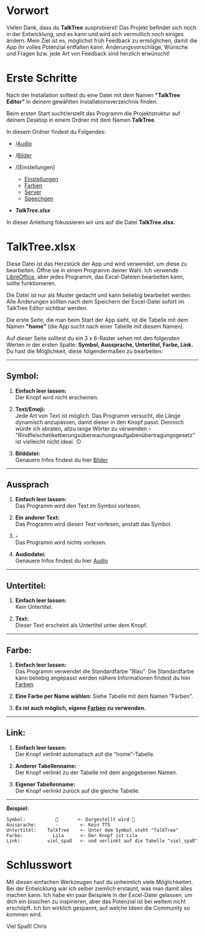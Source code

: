# Vorwort

Vielen Dank, dass du **TalkTree** ausprobierst! Das Projekt befindet sich noch in der Entwicklung, und es kann und wird sich vermutlich noch einiges ändern. Mein Ziel ist es, möglichst früh Feedback zu ermöglichen, damit die App ihr volles Potenzial entfalten kann. Änderungsvorschläge, Wünsche und Fragen bzw. jede Art von Feedback sind herzlich erwünscht!

# Erste Schritte

Nach der Installation solltest du eine Datei mit dem Namen **"TalkTree Editor"** in deinem gewählten Installationsverzeichnis finden.

Beim ersten Start sucht/erstellt das Programm die Projektstruktur auf deinem Desktop in einem Ordner mit dem Namen **TalkTree**.

In diesem Ordner findest du Folgendes:

- /[Audio](https://github.com/c-smo/TalkTree-Edit/blob/main/Anleitungen/Audio/Audio.md)
- /[Bilder](https://github.com/c-smo/TalkTree-Edit/blob/main/Anleitungen/Bilder/Bilder.md)
- /[Einstellungen]

  - [Einstellungen](https://github.com/c-smo/TalkTree-Edit/blob/main/Anleitungen/Einstellungen/Einstellungen.md)
  - [Farben](https://github.com/c-smo/TalkTree-Edit/blob/main/Anleitungen/Einstellungen/Farben.md)
  - [Server](https://github.com/c-smo/TalkTree-Edit/blob/main/Anleitungen/Einstellungen/Server.md)
  - [Speechgen](https://github.com/c-smo/TalkTree-Edit/blob/main/Anleitungen/Einstellungen/Speechgen.md)

- **_TalkTree.xlsx_**

In dieser Anleitung fokussieren wir uns auf die Datei **TalkTree.xlsx**.

# TalkTree.xlsx

Diese Datei ist das Herzstück der App und wird verwendet, um diese zu bearbeiten. Öffne sie in einem Programm deiner Wahl. Ich verwende [LibreOffice](https://de.libreoffice.org/), aber jedes Programm, das Excel-Dateien bearbeiten kann, sollte funktionieren.

Die Datei ist nur als Muster gedacht und kann beliebig bearbeitet werden. Alle Änderungen sollten nach dem Speichern der Excel-Datei sofort im TalkTree Editor sichtbar werden.

Die erste Seite, die man beim Start der App sieht, ist die Tabelle mit dem Namen **"home"** (die App sucht nach einer Tabelle mit diesem Namen).

Auf dieser Seite solltest du ein 3 x 6-Raster sehen mit den folgenden Werten in der ersten Spalte: **Symbol, Aussprache, Untertitel, Farbe, Link.** Du hast die Möglichkeit, diese folgendermaßen zu bearbeiten:

---

## Symbol:

1. **Einfach leer lassen:**  
   Der Knopf wird nicht erscheinen.

2. **Text/Emoji:**  
   Jede Art von Text ist möglich. Das Programm versucht, die Länge dynamisch anzupassen, damit dieser in den Knopf passt. Dennoch würde ich abraten, allzu lange Wörter zu verwenden – "Rindfleischetikettierungsüberwachungsaufgabenübertragungsgesetz" ist vielleicht nicht ideal. :D

3. **Bilddatei:**  
   Genauere Infos findest du hier [Bilder](https://github.com/c-smo/TalkTree-Edit/blob/main/Anleitungen/Bilder/Bilder.md)

---

## Aussprach

1. **Einfach leer lassen:**  
   Das Programm wird den Text im Symbol vorlesen.

2. **Ein anderer Text:**  
   Das Programm wird diesen Text vorlesen, anstatt das Symbol.

3. **-**  
   Das Programm wird nichts vorlesen.

4. **Audiodatei:**  
   Genauere Infos findest du hier [Audio](https://github.com/c-smo/TalkTree-Edit/blob/main/Anleitungen/Audio/Audio.md)

---

## Untertitel:

1. **Einfach leer lassen:**  
   Kein Untertitel.

2. **Text:**  
   Dieser Text erscheint als Untertitel unter dem Knopf.

---

## Farbe:

1. **Einfach leer lassen:**  
   Das Programm verwendet die Standardfarbe "Blau". Die Standardfarbe kann beliebig angepasst werden nähere Informationen findest du hier [Farben](https://github.com/c-smo/TalkTree-Edit/blob/main/Anleitungen/Einstellungen/Farben.md).

2. **Eine Farbe per Name wählen:**
   Siehe Tabelle mit dem Namen "Farben".

3. **Es ist auch möglich, eigene [Farben](https://github.com/c-smo/TalkTree-Edit/blob/main/Anleitungen/Einstellungen/Farben.md) zu verwenden.**

---

## Link:

1. **Einfach leer lassen:**  
   Der Knopf verlinkt automatisch auf die "home"-Tabelle.

2. **Anderer Tabellenname:**  
   Der Knopf verlinkt zu der Tabelle mit dem angegebenen Namen.

3. **Eigener Tabellenname:**  
   Der Knopf verlinkt zurück auf die gleiche Tabelle.

---

**Beispiel:**

```
Symbol:           🌱       <- Dargestellt wird 🌱
Aussprache:       -        <- Kein TTS
Untertitel:    TalkTree    <- Unter dem Symbol steht "TalkTree"
Farbe:           Lila      <- Der Knopf ist Lila
Link:          viel_spaß   <- und verlinkt auf die Tabelle "viel_spaß"
```

# Schlusswort

Mit diesen einfachen Werkzeugen hast du unheimlich viele Möglichkeiten. Bei der Entwicklung war ich selber ziemlich erstaunt, was man damit alles machen kann. Ich habe ein paar Beispiele in der Excel-Datei gelassen, um dich ein bisschen zu inspirieren, aber das Potenzial ist bei weitem nicht erschöpft. Ich bin wirklich gespannt, auf welche Ideen die Community so kommen wird.

Viel Spaß!
Chris
